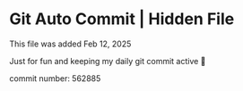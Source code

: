 # Git Auto Commit | Hidden File

This file was added Feb 12, 2025

Just for fun and keeping my daily git commit active 🤪

commit number: 562885
